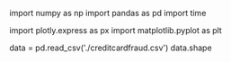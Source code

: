 import numpy as np
import pandas as pd
import time

import plotly.express as px
import matplotlib.pyplot as plt

data = pd.read_csv('./creditcardfraud.csv')
data.shape

